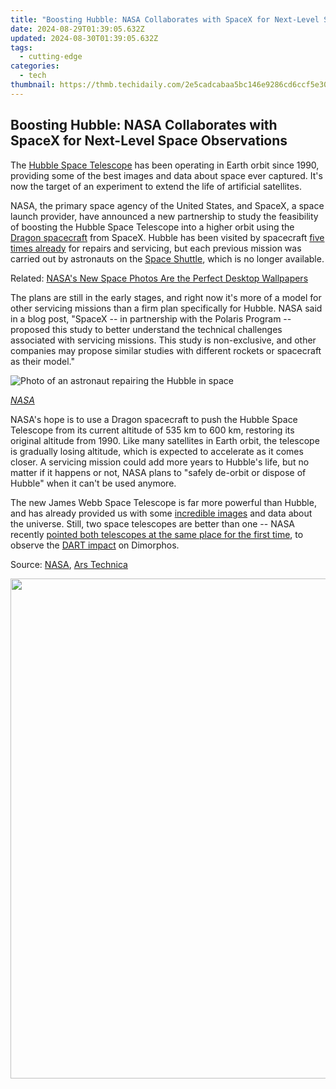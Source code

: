 ```yaml
---
title: "Boosting Hubble: NASA Collaborates with SpaceX for Next-Level Space Observations"
date: 2024-08-29T01:39:05.632Z
updated: 2024-08-30T01:39:05.632Z
tags:
  - cutting-edge
categories:
  - tech
thumbnail: https://thmb.techidaily.com/2e5cadcabaa5bc146e9286cd6ccf5e30c43742afdff538e1080a5add013b39bf.jpg
---
```


## Boosting Hubble: NASA Collaborates with SpaceX for Next-Level Space Observations

The [Hubble Space Telescope](https://en.wikipedia.org/wiki/Hubble%5FSpace%5FTelescope) has been operating in Earth orbit since 1990, providing some of the best images and data about space ever captured. It's now the target of an experiment to extend the life of artificial satellites.

 NASA, the primary space agency of the United States, and SpaceX, a space launch provider, have announced a new partnership to study the feasibility of boosting the Hubble Space Telescope into a higher orbit using the [Dragon spacecraft](https://en.wikipedia.org/wiki/SpaceX%5FDragon%5F2) from SpaceX. Hubble has been visited by spacecraft [five times already](https://en.wikipedia.org/wiki/Hubble%5FSpace%5FTelescope#Servicing%5Foverview) for repairs and servicing, but each previous mission was carried out by astronauts on the [Space Shuttle](https://en.wikipedia.org/wiki/Space%5FShuttle), which is no longer available.

Related: [NASA's New Space Photos Are the Perfect Desktop Wallpapers](https://some-skills.techidaily.com/updated-tuxera-nero-reader-comprehensive-multimedia-tool/) 

 The plans are still in the early stages, and right now it's more of a model for other servicing missions than a firm plan specifically for Hubble. NASA said in a blog post, "SpaceX -- in partnership with the Polaris Program -- proposed this study to better understand the technical challenges associated with servicing missions. This study is non-exclusive, and other companies may propose similar studies with different rockets or spacecraft as their model."

![Photo of an astronaut repairing the Hubble in space](https://static1.howtogeekimages.com/wordpress/wp-content/uploads/2022/09/0201795_medium.jpeg) 

_[NASA](https://images.nasa.gov/details-0201795)_

 NASA's hope is to use a Dragon spacecraft to push the Hubble Space Telescope from its current altitude of 535 km to 600 km, restoring its original altitude from 1990\. Like many satellites in Earth orbit, the telescope is gradually losing altitude, which is expected to accelerate as it comes closer. A servicing mission could add more years to Hubble's life, but no matter if it happens or not, NASA plans to "safely de-orbit or dispose of Hubble" when it can't be used anymore.

 The new James Webb Space Telescope is far more powerful than Hubble, and has already provided us with some [incredible images](https://some-skills.techidaily.com/updated-tuxera-nero-reader-comprehensive-multimedia-tool/) and data about the universe. Still, two space telescopes are better than one -- NASA recently [pointed both telescopes at the same place for the first time](https://twitter.com/NASAHubble/status/1575483533073977345), to observe the [DART impact](https://facebook-record-videos.techidaily.com/updated-join-the-monetized-majority-with-500-subscribers/) on Dimorphos.

 Source: [NASA](https://www.nasa.gov/feature/goddard/2022/nasa-spacex-to-study-hubble-telescope-reboost-possibility), [Ars Technica](https://arstechnica.com/science/2022/09/nasa-and-spacex-are-studying-a-hubble-telescope-boost-adding-15-to-20-years-of-life/)

<ins class="adsbygoogle"
     style="display:block"
     data-ad-format="autorelaxed"
     data-ad-client="ca-pub-7571918770474297"
     data-ad-slot="1223367746"></ins>



<ins class="adsbygoogle"
     style="display:block"
     data-ad-client="ca-pub-7571918770474297"
     data-ad-slot="8358498916"
     data-ad-format="auto"
     data-full-width-responsive="true"></ins>



<!-- affiliate ads begin -->
<a href="https://aspironcom.sjv.io/c/5597632/1941789/21554" target="_top" id="1941789"><img src="//a.impactradius-go.com/display-ad/21554-1941789" border="0" alt="" width="650" height="800"/></a><img height="0" width="0" src="https://imp.pxf.io/i/5597632/1941789/21554" style="position:absolute;visibility:hidden;" border="0" />
<!-- affiliate ads end -->